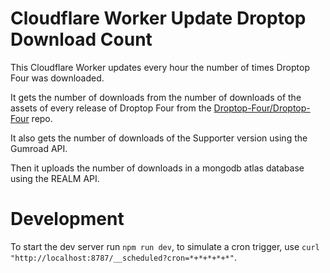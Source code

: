 
# Cloudflare Worker Update Droptop Download Count

This Cloudflare Worker updates every hour the number of times Droptop Four was downloaded.

It gets the number of downloads from the number of downloads of the assets of every release of Droptop Four from the [Droptop-Four/Droptop-Four](https://github.com/Droptop-Four/Droptop-Four) repo.

It also gets the number of downloads of the Supporter version using the Gumroad API.

Then it uploads the number of downloads in a mongodb atlas database using the REALM API.


# Development

To start the dev server run `npm run dev`, to simulate a cron trigger, use `curl "http://localhost:8787/__scheduled?cron=*+*+*+*+*"`.
